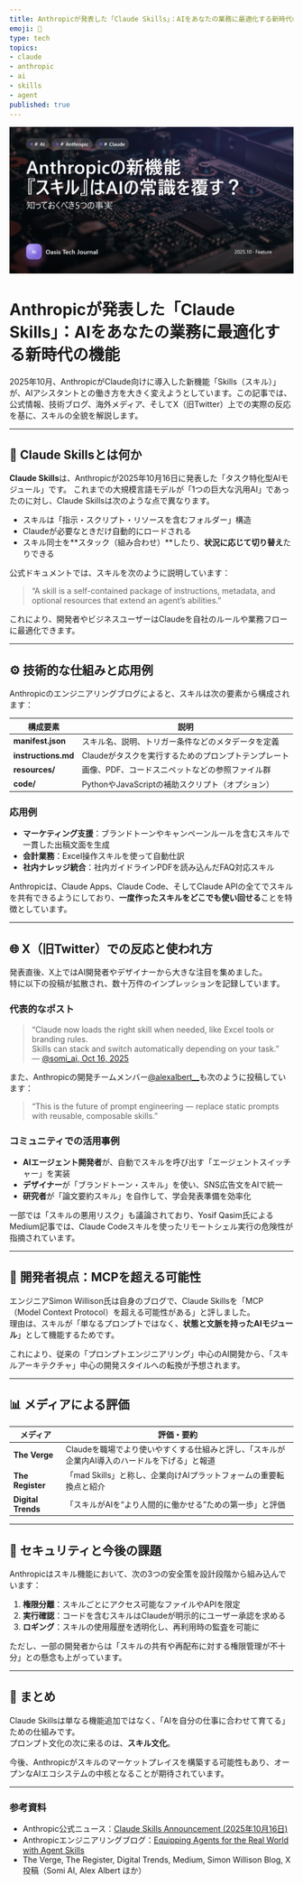 ```yaml
---
title: Anthropicが発表した「Claude Skills」：AIをあなたの業務に最適化する新時代の機能
emoji: 🧩
type: tech
topics:
- claude
- anthropic
- ai
- skills
- agent
published: true
---
```


![claude-skills-anthropic-ai-integration-20251018-v3](https://raw.githubusercontent.com/Sunwood-ai-labs/oasis-sync/main/images/thumbnails/claude-skills-anthropic-ai-integration-20251018-v3.png)

# Anthropicが発表した「Claude Skills」：AIをあなたの業務に最適化する新時代の機能

2025年10月、AnthropicがClaude向けに導入した新機能「Skills（スキル）」が、AIアシスタントとの働き方を大きく変えようとしています。この記事では、公式情報、技術ブログ、海外メディア、そしてX（旧Twitter）上での実際の反応を基に、スキルの全貌を解説します。

---

## 🧩 Claude Skillsとは何か

**Claude Skills**は、Anthropicが2025年10月16日に発表した「タスク特化型AIモジュール」です。
これまでの大規模言語モデルが「1つの巨大な汎用AI」であったのに対し、Claude Skillsは次のような点で異なります。

* スキルは「指示・スクリプト・リソースを含むフォルダー」構造  
* Claudeが必要なときだけ自動的にロードされる  
* スキル同士を**スタック（組み合わせ）**したり、**状況に応じて切り替え**たりできる  

公式ドキュメントでは、スキルを次のように説明しています：

> “A skill is a self-contained package of instructions, metadata, and optional resources that extend an agent’s abilities.”

これにより、開発者やビジネスユーザーはClaudeを自社のルールや業務フローに最適化できます。

---

## ⚙️ 技術的な仕組みと応用例

Anthropicのエンジニアリングブログによると、スキルは次の要素から構成されます：

| 構成要素 | 説明 |
| -------- | ---- |
| **manifest.json** | スキル名、説明、トリガー条件などのメタデータを定義 |
| **instructions.md** | Claudeがタスクを実行するためのプロンプトテンプレート |
| **resources/** | 画像、PDF、コードスニペットなどの参照ファイル群 |
| **code/** | PythonやJavaScriptの補助スクリプト（オプション） |


### 応用例

* **マーケティング支援**：ブランドトーンやキャンペーンルールを含むスキルで一貫した出稿文面を生成  
* **会計業務**：Excel操作スキルを使って自動仕訳  
* **社内ナレッジ統合**：社内ガイドラインPDFを読み込んだFAQ対応スキル  

Anthropicは、Claude Apps、Claude Code、そしてClaude APIの全てでスキルを共有できるようにしており、**一度作ったスキルをどこでも使い回せる**ことを特徴としています。

---

## 🌐 X（旧Twitter）での反応と使われ方

発表直後、X上ではAI開発者やデザイナーから大きな注目を集めました。  
特に以下の投稿が拡散され、数十万件のインプレッションを記録しています。

### 代表的なポスト

> “Claude now loads the right skill when needed, like Excel tools or branding rules.  
> Skills can stack and switch automatically depending on your task.”  
> — [@somi_ai, Oct 16, 2025](https://nitter.net/somi_ai/status/1979004476318191903)

また、Anthropicの開発チームメンバー[@alexalbert__](https://nitter.net/alexalbert__)も次のように投稿しています：

> “This is the future of prompt engineering — replace static prompts with reusable, composable skills.”

### コミュニティでの活用事例

* **AIエージェント開発者**が、自動でスキルを呼び出す「エージェントスイッチャー」を実装  
* **デザイナー**が「ブランドトーン・スキル」を使い、SNS広告文をAIで統一  
* **研究者**が「論文要約スキル」を自作して、学会発表準備を効率化  

一部では「スキルの悪用リスク」も議論されており、Yosif Qasim氏によるMedium記事では、Claude Codeスキルを使ったリモートシェル実行の危険性が指摘されています。

---

## 🧠 開発者視点：MCPを超える可能性

エンジニアSimon Willison氏は自身のブログで、Claude Skillsを「MCP（Model Context Protocol）を超える可能性がある」と評しました。  
理由は、スキルが「単なるプロンプトではなく、**状態と文脈を持ったAIモジュール**」として機能するためです。

これにより、従来の「プロンプトエンジニアリング」中心のAI開発から、「スキルアーキテクチャ」中心の開発スタイルへの転換が予想されます。

---

## 📊 メディアによる評価

| メディア | 評価・要約 |
| -------- | -------- |
| **The Verge** | Claudeを職場でより使いやすくする仕組みと評し、「スキルが企業内AI導入のハードルを下げる」と報道 |
| **The Register** | 「mad Skills」と称し、企業向けAIプラットフォームの重要転換点と紹介 |
| **Digital Trends** | 「スキルがAIを“より人間的に働かせる”ための第一歩」と評価 |

---

## 🔐 セキュリティと今後の課題

Anthropicはスキル機能において、次の3つの安全策を設計段階から組み込んでいます：

1. **権限分離**：スキルごとにアクセス可能なファイルやAPIを限定  
2. **実行確認**：コードを含むスキルはClaudeが明示的にユーザー承認を求める  
3. **ロギング**：スキルの使用履歴を透明化し、再利用時の監査を可能に  

ただし、一部の開発者からは「スキルの共有や再配布に対する権限管理が不十分」との懸念も上がっています。

---

## 🚀 まとめ

Claude Skillsは単なる機能追加ではなく、「AIを自分の仕事に合わせて育てる」ための仕組みです。  
プロンプト文化の次に来るのは、**スキル文化**。

今後、Anthropicがスキルのマーケットプレイスを構築する可能性もあり、オープンなAIエコシステムの中核となることが期待されています。

---

### 参考資料

* Anthropic公式ニュース：[Claude Skills Announcement (2025年10月16日)](https://www.anthropic.com/news/skills)
* Anthropicエンジニアリングブログ：[Equipping Agents for the Real World with Agent Skills](https://www.anthropic.com/engineering/equipping-agents-for-the-real-world-with-agent-skills)
* The Verge, The Register, Digital Trends, Medium, Simon Willison Blog, X投稿（Somi AI, Alex Albert ほか）
